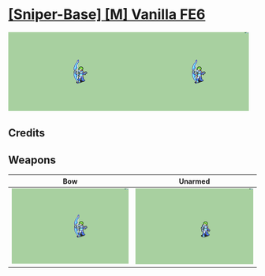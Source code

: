 # [\[Sniper-Base\] \[M\] Vanilla FE6](./)

<img src="./5.%20Bow/Bow_000.png" alt="[Sniper-Base] [M] Vanilla FE6 standing" />

## Credits



## Weapons


|Bow |Unarmed |
|  :---: | :---: |
| <img alt="Bow animation" src="./5.%20Bow/Bow.gif" /> | <img alt="Unarmed animation" src="./8.%20Unarmed/Unarmed.gif" /> |
